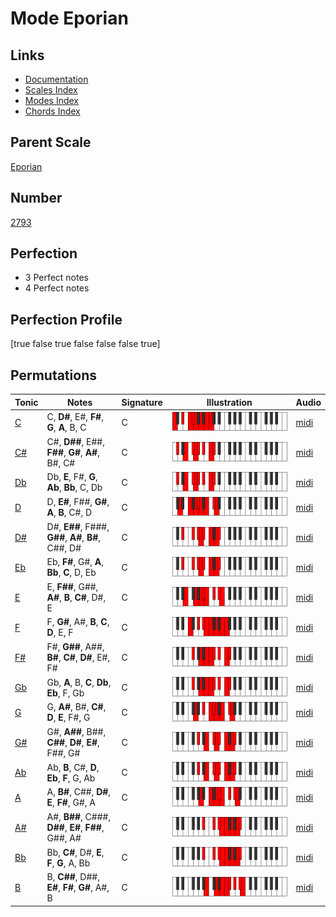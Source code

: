 # Mode Eporian

## Links

- [Documentation](index.md)
- [Scales Index](Scales.md)
- [Modes Index](Modes.md)
- [Chords Index](Chords.md)

## Parent Scale

[Eporian](ScaleEporian.md)

## Number

[2793](https://ianring.com/musictheory/scales/2793)

## Perfection

- 3 Perfect notes
- 4 Perfect notes

## Perfection Profile

[true false true false false false true]

## Permutations

| Tonic | Notes | Signature | Illustration | Audio |
|-------|-------|-----------|--------------|-------|
| [C](ModeCNaturalEporian.md) | C, **D#**, E#, **F#**, **G**, **A**, B, C | C | ![CNaturalEporian](ModeCNaturalEporian.png) | [midi](https://github.com/edipermadi/music/blob/main/docs/ModeCNaturalEporian.mid?raw=true) |
| [C#](ModeCSharpEporian.md) | C#, **D##**, E##, **F##**, **G#**, **A#**, B#, C# | C | ![CSharpEporian](ModeCSharpEporian.png) | [midi](https://github.com/edipermadi/music/blob/main/docs/ModeCSharpEporian.mid?raw=true) |
| [Db](ModeDFlatEporian.md) | Db, **E**, F#, **G**, **Ab**, **Bb**, C, Db | C | ![DFlatEporian](ModeDFlatEporian.png) | [midi](https://github.com/edipermadi/music/blob/main/docs/ModeDFlatEporian.mid?raw=true) |
| [D](ModeDNaturalEporian.md) | D, **E#**, F##, **G#**, **A**, **B**, C#, D | C | ![DNaturalEporian](ModeDNaturalEporian.png) | [midi](https://github.com/edipermadi/music/blob/main/docs/ModeDNaturalEporian.mid?raw=true) |
| [D#](ModeDSharpEporian.md) | D#, **E##**, F###, **G##**, **A#**, **B#**, C##, D# | C | ![DSharpEporian](ModeDSharpEporian.png) | [midi](https://github.com/edipermadi/music/blob/main/docs/ModeDSharpEporian.mid?raw=true) |
| [Eb](ModeEFlatEporian.md) | Eb, **F#**, G#, **A**, **Bb**, **C**, D, Eb | C | ![EFlatEporian](ModeEFlatEporian.png) | [midi](https://github.com/edipermadi/music/blob/main/docs/ModeEFlatEporian.mid?raw=true) |
| [E](ModeENaturalEporian.md) | E, **F##**, G##, **A#**, **B**, **C#**, D#, E | C | ![ENaturalEporian](ModeENaturalEporian.png) | [midi](https://github.com/edipermadi/music/blob/main/docs/ModeENaturalEporian.mid?raw=true) |
| [F](ModeFNaturalEporian.md) | F, **G#**, A#, **B**, **C**, **D**, E, F | C | ![FNaturalEporian](ModeFNaturalEporian.png) | [midi](https://github.com/edipermadi/music/blob/main/docs/ModeFNaturalEporian.mid?raw=true) |
| [F#](ModeFSharpEporian.md) | F#, **G##**, A##, **B#**, **C#**, **D#**, E#, F# | C | ![FSharpEporian](ModeFSharpEporian.png) | [midi](https://github.com/edipermadi/music/blob/main/docs/ModeFSharpEporian.mid?raw=true) |
| [Gb](ModeGFlatEporian.md) | Gb, **A**, B, **C**, **Db**, **Eb**, F, Gb | C | ![GFlatEporian](ModeGFlatEporian.png) | [midi](https://github.com/edipermadi/music/blob/main/docs/ModeGFlatEporian.mid?raw=true) |
| [G](ModeGNaturalEporian.md) | G, **A#**, B#, **C#**, **D**, **E**, F#, G | C | ![GNaturalEporian](ModeGNaturalEporian.png) | [midi](https://github.com/edipermadi/music/blob/main/docs/ModeGNaturalEporian.mid?raw=true) |
| [G#](ModeGSharpEporian.md) | G#, **A##**, B##, **C##**, **D#**, **E#**, F##, G# | C | ![GSharpEporian](ModeGSharpEporian.png) | [midi](https://github.com/edipermadi/music/blob/main/docs/ModeGSharpEporian.mid?raw=true) |
| [Ab](ModeAFlatEporian.md) | Ab, **B**, C#, **D**, **Eb**, **F**, G, Ab | C | ![AFlatEporian](ModeAFlatEporian.png) | [midi](https://github.com/edipermadi/music/blob/main/docs/ModeAFlatEporian.mid?raw=true) |
| [A](ModeANaturalEporian.md) | A, **B#**, C##, **D#**, **E**, **F#**, G#, A | C | ![ANaturalEporian](ModeANaturalEporian.png) | [midi](https://github.com/edipermadi/music/blob/main/docs/ModeANaturalEporian.mid?raw=true) |
| [A#](ModeASharpEporian.md) | A#, **B##**, C###, **D##**, **E#**, **F##**, G##, A# | C | ![ASharpEporian](ModeASharpEporian.png) | [midi](https://github.com/edipermadi/music/blob/main/docs/ModeASharpEporian.mid?raw=true) |
| [Bb](ModeBFlatEporian.md) | Bb, **C#**, D#, **E**, **F**, **G**, A, Bb | C | ![BFlatEporian](ModeBFlatEporian.png) | [midi](https://github.com/edipermadi/music/blob/main/docs/ModeBFlatEporian.mid?raw=true) |
| [B](ModeBNaturalEporian.md) | B, **C##**, D##, **E#**, **F#**, **G#**, A#, B | C | ![BNaturalEporian](ModeBNaturalEporian.png) | [midi](https://github.com/edipermadi/music/blob/main/docs/ModeBNaturalEporian.mid?raw=true) |
